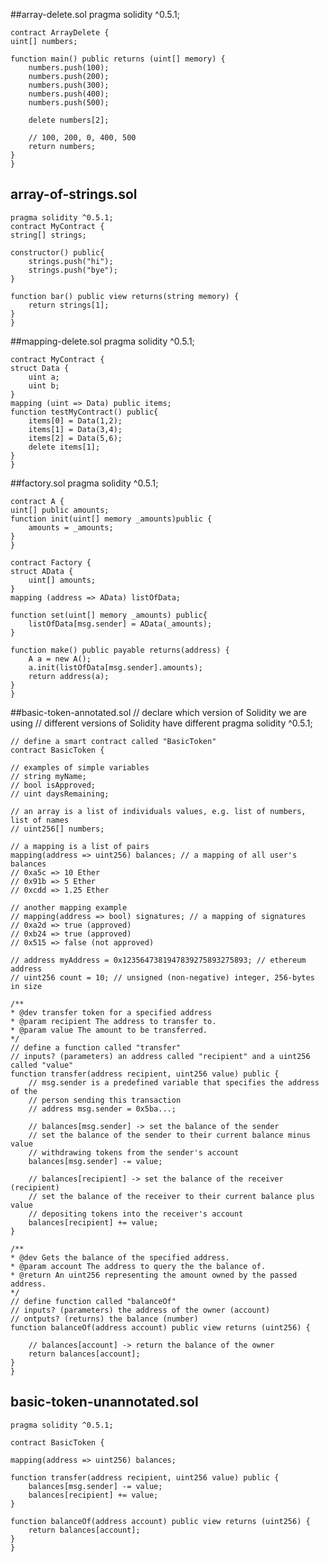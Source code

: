 ##array-delete.sol
    pragma solidity ^0.5.1;

    contract ArrayDelete {
    uint[] numbers;

    function main() public returns (uint[] memory) {
        numbers.push(100);
        numbers.push(200);
        numbers.push(300);
        numbers.push(400);
        numbers.push(500);

        delete numbers[2];

        // 100, 200, 0, 400, 500
        return numbers;
    }
    }

## array-of-strings.sol
    pragma solidity ^0.5.1;
    contract MyContract {
    string[] strings;

    constructor() public{
        strings.push("hi");
        strings.push("bye");
    }

    function bar() public view returns(string memory) {
        return strings[1];
    }
    }
##mapping-delete.sol
    pragma solidity ^0.5.1;

    contract MyContract {
    struct Data {
        uint a;
        uint b;
    }
    mapping (uint => Data) public items;
    function testMyContract() public{
        items[0] = Data(1,2);
        items[1] = Data(3,4);
        items[2] = Data(5,6);
        delete items[1];
    }
    }
##factory.sol
    pragma solidity ^0.5.1;

    contract A {
    uint[] public amounts;
    function init(uint[] memory _amounts)public {
        amounts = _amounts;
    }
    }

    contract Factory {
    struct AData {
        uint[] amounts;
    }
    mapping (address => AData) listOfData;

    function set(uint[] memory _amounts) public{
        listOfData[msg.sender] = AData(_amounts);
    }

    function make() public payable returns(address) {
        A a = new A();
        a.init(listOfData[msg.sender].amounts);
        return address(a);
    }
    }
    
##basic-token-annotated.sol
    // declare which version of Solidity we are using
    // different versions of Solidity have different
    pragma solidity ^0.5.1;

    // define a smart contract called "BasicToken"
    contract BasicToken {

    // examples of simple variables
    // string myName;
    // bool isApproved;
    // uint daysRemaining;

    // an array is a list of individuals values, e.g. list of numbers, list of names
    // uint256[] numbers;

    // a mapping is a list of pairs
    mapping(address => uint256) balances; // a mapping of all user's balances
    // 0xa5c => 10 Ether
    // 0x91b => 5 Ether
    // 0xcdd => 1.25 Ether

    // another mapping example
    // mapping(address => bool) signatures; // a mapping of signatures
    // 0xa2d => true (approved)
    // 0xb24 => true (approved)
    // 0x515 => false (not approved)

    // address myAddress = 0x1235647381947839275893275893; // ethereum address
    // uint256 count = 10; // unsigned (non-negative) integer, 256-bytes in size

    /**
    * @dev transfer token for a specified address
    * @param recipient The address to transfer to.
    * @param value The amount to be transferred.
    */
    // define a function called "transfer"
    // inputs? (parameters) an address called "recipient" and a uint256 called "value"
    function transfer(address recipient, uint256 value) public {
        // msg.sender is a predefined variable that specifies the address of the
        // person sending this transaction
        // address msg.sender = 0x5ba...;

        // balances[msg.sender] -> set the balance of the sender
        // set the balance of the sender to their current balance minus value
        // withdrawing tokens from the sender's account
        balances[msg.sender] -= value;

        // balances[recipient] -> set the balance of the receiver (recipient)
        // set the balance of the receiver to their current balance plus value
        // depositing tokens into the receiver's account
        balances[recipient] += value;
    }

    /**
    * @dev Gets the balance of the specified address.
    * @param account The address to query the the balance of.
    * @return An uint256 representing the amount owned by the passed address.
    */
    // define function called "balanceOf"
    // inputs? (parameters) the address of the owner (account)
    // ontputs? (returns) the balance (number)
    function balanceOf(address account) public view returns (uint256) {

        // balances[account] -> return the balance of the owner
        return balances[account];
    }
    }
    
## basic-token-unannotated.sol
    pragma solidity ^0.5.1;

    contract BasicToken {

    mapping(address => uint256) balances;

    function transfer(address recipient, uint256 value) public {
        balances[msg.sender] -= value;
        balances[recipient] += value;
    }

    function balanceOf(address account) public view returns (uint256) {
        return balances[account];
    }
    }